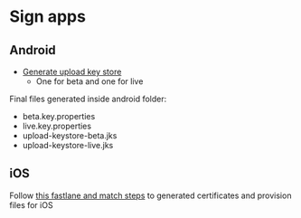 # Sign apps

## Android

- [Generate upload key store](https://docs.flutter.dev/deployment/android#create-an-upload-keystore)
  - One for beta and one for live

Final files generated inside android folder:

- beta.key.properties
- live.key.properties
- upload-keystore-beta.jks
- upload-keystore-live.jks

## iOS

Follow [this fastlane and match steps](https://www.notion.so/mrmilu/Fastlane-y-Match-0be41150a6fe411cabd60b7d783c80b1#34b1261b696a4cd2ac2ac17b430439e5) to generated certificates and provision files for iOS
